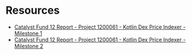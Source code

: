 # Resources

- [Catalyst Fund 12 Report - Project 1200061 - Kotlin Dex Price Indexer - Milestone 1](https://edgxtech.github.io/docs/Catalyst_Project_1200061_KotlinPriceIndexer_Report_Milestone1_signed.pdf)
- [Catalyst Fund 12 Report - Project 1200061 - Kotlin Dex Price Indexer - Milestone 2](https://edgxtech.github.io/docs/Catalyst_Project_1200061_KotlinPriceIndexer_Report_Milestone2_signed.pdf)
